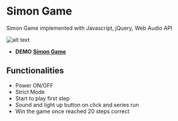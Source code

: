 # Simon Game
Simon Game implemented with Javascript, jQuery, Web Audio API

![alt text](https://i.imgur.com/yIrDbbk.png)

- **DEMO** **[Simon Game](https://codepen.io/Mihalache/full/wmEBGL/)**

## Functionalities
- Power ON/OFF
- Strict Mode
- Start to play first step
- Sound and light up button on click and series run
- Win the game once reached 20 steps correct
